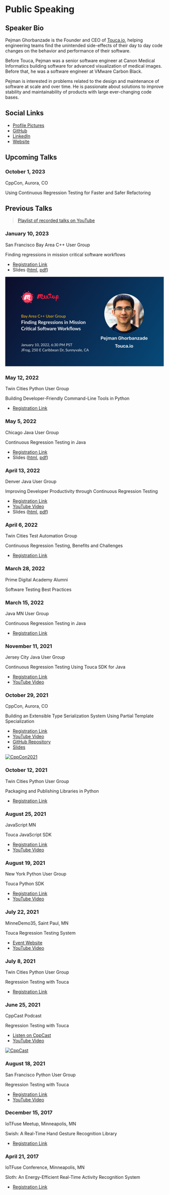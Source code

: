 # Public Speaking

## Speaker Bio

Pejman Ghorbanzade is the Founder and CEO of [Touca.io](https://touca.io/),
helping engineering teams find the unintended side-effects of their day to day
code changes on the behavior and performance of their software.

Before Touca, Pejman was a senior software engineer at Canon Medical Informatics
building software for advanced visualization of medical images. Before that, he
was a software engineer at VMware Carbon Black.

Pejman is interested in problems related to the design and maintenance of
software at scale and over time. He is passionate about solutions to improve
stability and maintainability of products with large ever-changing code bases.

## Social Links

- [Profile Pictures](https://github.com/ghorbanzade/talks/tree/main/assets)
- [GitHub](https://github.com/ghorbanzade)
- [LinkedIn](https://linkedin.com/in/ghorbanzade)
- [Website](https://pejman.dev)

## Upcoming Talks

### October 1, 2023

CppCon, Aurora, CO

Using Continuous Regression Testing for Faster and Safer Refactoring

## Previous Talks

> [Playlist of recorded talks on YouTube](https://www.youtube.com/playlist?list=PL5-_QXYHJoVR99sDXo56_EFaIY4TE5rYj)

### January 10, 2023

San Francisco Bay Area C++ User Group

Finding regressions in mission critical software workflows

- [Registration Link](https://www.meetup.com/cpp-bay-area/events/290564227/)
- Slides ([html](https://touca.io/talks/cppbay23/),
  [pdf](https://touca.io/talks/cppbay23/slides-cppbay23-pejman.pdf))

![CppBayArea2023](./assets/images/230110-cppbayarea.png)

### May 12, 2022

Twin Cities Python User Group

Building Developer-Friendly Command-Line Tools in Python

- [Registration Link](https://www.meetup.com/PyMNtos-Twin-Cities-Python-User-Group/events/285705542/)

### May 5, 2022

Chicago Java User Group

Continuous Regression Testing in Java

- [Registration Link](https://www.meetup.com/ChicagoJUG/events/285406777/)
- Slides ([html](https://touca.io/talks/cjug22/),
  [pdf](https://touca.io/talks/cjug22/slides-cjug22-pejman.pdf))

### April 13, 2022

Denver Java User Group

Improving Developer Productivity through Continuous Regression Testing

- [Registration Link](https://www.meetup.com/DenverJavaUsersGroup/events/cpmtcqydcgbrb/)
- [YouTube Video](https://www.youtube.com/watch?v=6LtgbTdUJEQ)
- Slides ([html](https://touca.io/talks/djug22),
  [pdf](https://touca.io/talks/djug22/slides-djug22-pejman.pdf))

### April 6, 2022

Twin Cities Test Automation Group

Continuous Regression Testing, Benefits and Challenges

- [Registration Link](https://www.meetup.com/TC-TAG/events/284654695/)

### March 28, 2022

Prime Digital Academy Alumni

Software Testing Best Practices

### March 15, 2022

Java MN User Group

Continuous Regression Testing in Java

- [Registration Link](https://www.meetup.com/Java-User-Group-Hosted-by-TEKsystems/events/284076315/)

### November 11, 2021

Jersey City Java User Group

Continuous Regression Testing Using Touca SDK for Java

- [Registration Link](https://www.meetup.com/Jersey-City-Java-User-Group-JC-JUG/events/281715735/)
- [YouTube Video](https://youtu.be/Nn5We6yQ8Kg)

### October 29, 2021

CppCon, Aurora, CO

Building an Extensible Type Serialization System Using Partial Template
Specialization

- [Registration Link](https://cppcon2021.sched.com/event/nvDM/building-an-extensible-type-serialization-system-using-partial-template-specialization)
- [YouTube Video](https://youtu.be/2dvZR2zemrM)
- [GitHub Repository](https://github.com/ghorbanzade/cppcon21)
- [Slides](https://github.com/ghorbanzade/cppcon21/releases/download/v1.0/cppcon21-pejman-slides.pdf)

[![CppCon2021](https://img.youtube.com/vi/2dvZR2zemrM/0.jpg)](https://www.youtube.com/watch?v=2dvZR2zemrM 'Building an Extensible Type Serialization System Using Partial Template Specialization')

### October 12, 2021

Twin Cities Python User Group

Packaging and Publishing Libraries in Python

- [Registration Link](https://www.meetup.com/PyMNtos-Twin-Cities-Python-User-Group/events/281028690/)

### August 25, 2021

JavaScript MN

Touca JavaScript SDK

- [Registration Link](https://www.meetup.com/JavaScriptMN/events/qltnfsycclbhc/)
- [YouTube Video](https://youtu.be/oXM1nxXkA3c)

### August 19, 2021

New York Python User Group

Touca Python SDK

- [Registration Link](https://www.meetup.com/nycpython/events/jfmxdsycclbzb/)
- [YouTube Video](https://youtu.be/lAr0EAZRjdQ)

### July 22, 2021

MinneDemo35, Saint Paul, MN

Touca Regression Testing System

- [Event Website](https://minnestar.org/your-ultimate-guide-to-minnedemo35/)
- [YouTube Video](https://youtu.be/4RU1-k3tElU)

### July 8, 2021

Twin Cities Python User Group

Regression Testing with Touca

- [Registration Link](https://www.meetup.com/PyMNtos-Twin-Cities-Python-User-Group/events/278900280/)

### June 25, 2021

CppCast Podcast

Regression Testing with Touca

- [Listen on CppCast](https://cppcast.com/touca/)
- [YouTube Video](https://youtu.be/Pw8ZD5WZYl0)

[![CppCast](https://img.youtube.com/vi/Pw8ZD5WZYl0/0.jpg)](https://www.youtube.com/watch?v=Pw8ZD5WZYl0 'Regression Testing with Touca')

### August 18, 2021

San Francisco Python User Group

Regression Testing with Touca

- [Registration Link](https://www.meetup.com/sfpython/events/mpgbhsycclbxb/)
- [YouTube Video](https://youtu.be/3hnHk-Lf0fQ)

### December 15, 2017

IoTFuse Meetup, Minneapolis, MN

Swish: A Real-Time Hand Gesture Recognition Library

- [Registration Link](https://www.meetup.com/applied_ai/events/243018155/)

### April 21, 2017

IoTFuse Conference, Minneapolis, MN

Sloth: An Energy-Efficient Real-Time Activity Recognition System

- [Registration Link](https://iotfuseconference2017.sched.com/)
